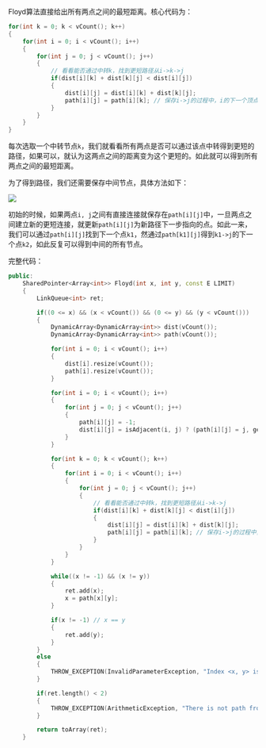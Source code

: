 Floyd算法直接给出所有两点之间的最短距离。核心代码为：

```cpp
for(int k = 0; k < vCount(); k++)
{
    for(int i = 0; i < vCount(); i++)
    {
        for(int j = 0; j < vCount(); j++)
        {
            // 看看能否通过中转k，找到更短路径从i->k->j
            if(dist[i][k] + dist[k][j] < dist[i][j])
            {
                dist[i][j] = dist[i][k] + dist[k][j];
                path[i][j] = path[i][k]; // 保存i->j的过程中，i的下一个顶点
            }
        }
    }
}
```
每次选取一个中转节点`k`，我们就看看所有两点是否可以通过该点中转得到更短的路径，如果可以，就认为这两点之间的距离变为这个更短的。如此就可以得到所有两点之间的最短距离。

为了得到路径，我们还需要保存中间节点，具体方法如下：

![](https://md-pic-1259272405.cos.ap-guangzhou.myqcloud.com/img/20200801233726.png)

初始的时候，如果两点`i, j`之间有直接连接就保存在`path[i][j]`中，一旦两点之间建立新的更短连接，就更新`path[i][j]`为新路径下一步指向的点。如此一来，我们可以通过`path[i][j]`找到下一个点`k1`，然通过`path[k1][j]`得到`k1->j`的下一个点`k2`，如此反复可以得到中间的所有节点。

完整代码：

```cpp
public:
    SharedPointer<Array<int>> Floyd(int x, int y, const E LIMIT)
    {
        LinkQueue<int> ret;

        if((0 <= x) && (x < vCount()) && (0 <= y) && (y < vCount()))
        {
            DynamicArray<DynamicArray<int>> dist(vCount());
            DynamicArray<DynamicArray<int>> path(vCount());

            for(int i = 0; i < vCount(); i++)
            {
                dist[i].resize(vCount());
                path[i].resize(vCount());
            }

            for(int i = 0; i < vCount(); i++)
            {
                for(int j = 0; j < vCount(); j++)
                {
                    path[i][j] = -1;
                    dist[i][j] = isAdjacent(i, j) ? (path[i][j] = j, getEdge(i, j)) : LIMIT;
                }
            }

            for(int k = 0; k < vCount(); k++)
            {
                for(int i = 0; i < vCount(); i++)
                {
                    for(int j = 0; j < vCount(); j++)
                    {
                        // 看看能否通过中转k，找到更短路径从i->k->j
                        if(dist[i][k] + dist[k][j] < dist[i][j])
                        {
                            dist[i][j] = dist[i][k] + dist[k][j];
                            path[i][j] = path[i][k]; // 保存i->j的过程中，i的下一个顶点
                        }
                    }
                }
            }

            while((x != -1) && (x != y))
            {
                ret.add(x);
                x = path[x][y];
            }

            if(x != -1) // x == y
            {
                ret.add(y);
            }
        }
        else
        {
            THROW_EXCEPTION(InvalidParameterException, "Index <x, y> is invalid ...");
        }

        if(ret.length() < 2)
        {
            THROW_EXCEPTION(ArithmeticException, "There is not path from x to y...");
        }

        return toArray(ret);
    }
```